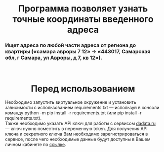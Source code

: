 <h1 align="center">Программа позволяет узнать точные координаты введенного адреса</h1>
<h3>Ищет адреса по любой части адреса от региона до квартиры («самара авроры 7 12» → «443017, Самарская обл, г Самара, ул Авроры, д 7, кв 12»).</h3>
<br>
<h1 align="center">Перед использованием</h1>
Необходимо запустить виртуальное окружение и установить зависимости с использованием requirements.txt — используй в консоли команду python -m pip install -r requirements.txt  (или pip install -r requirements.txt).
<br>
Также необходимо указать API ключ для работы с сервисом <a href ="https://dadata.ru/api/suggest/address/">dadata.ru</a> — ключ нужно поместить в переменную token.
Для получения API ключа и секретного ключа Вам необходимо зарегистрироваться в сервисе, после чего необходимые данные будут доступны в Вашем личном кабинете по <a href ="https://dadata.ru/profile/#info">ссылке</a>.
